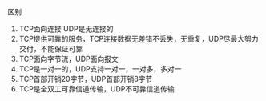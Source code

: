 区别
1. TCP面向连接 UDP是无连接的
2. TCP提供可靠的服务，TCP连接数据无差错不丢失，无重复，UDP尽最大努力交付，不能保证可靠
3. TCP面向字节流，UDP面向报文
4. TCP是一对一的，UDP支持一对一，一对多，多对一
5. TCP首部开销20字节，UDP首部开销8字节
6. TCP是全双工可靠信道传输，UDP不可靠信道传输